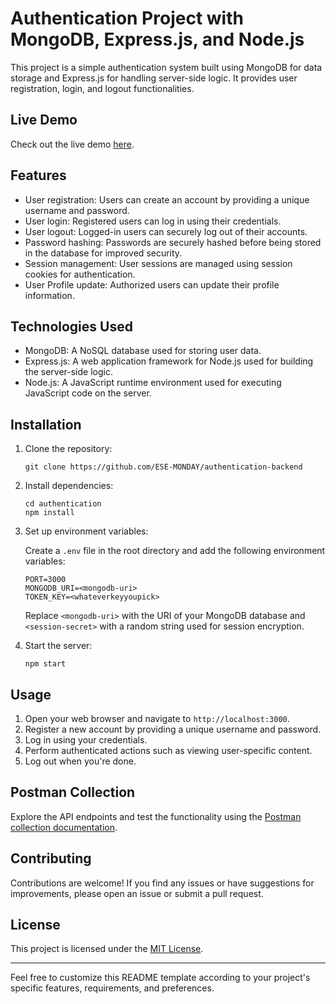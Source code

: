 

# Authentication Project with MongoDB, Express.js, and Node.js

This project is a simple authentication system built using MongoDB for data storage and Express.js for handling server-side logic. It provides user registration, login, and logout functionalities.

## Live Demo

Check out the live demo [here](https://authentication-backend-lc49.onrender.com).

## Features

- User registration: Users can create an account by providing a unique username and password.
- User login: Registered users can log in using their credentials.
- User logout: Logged-in users can securely log out of their accounts.
- Password hashing: Passwords are securely hashed before being stored in the database for improved security.
- Session management: User sessions are managed using session cookies for authentication.
- User Profile update: Authorized users can update their profile information.


## Technologies Used

- MongoDB: A NoSQL database used for storing user data.
- Express.js: A web application framework for Node.js used for building the server-side logic.
- Node.js: A JavaScript runtime environment used for executing JavaScript code on the server.

## Installation

1. Clone the repository:

    ```
    git clone https://github.com/ESE-MONDAY/authentication-backend
    ```

2. Install dependencies:

    ```
    cd authentication
    npm install
    ```

3. Set up environment variables:

    Create a `.env` file in the root directory and add the following environment variables:

    ```
    PORT=3000
    MONGODB_URI=<mongodb-uri>
    TOKEN_KEY=<whateverkeyyoupick>
    ```

    Replace `<mongodb-uri>` with the URI of your MongoDB database and `<session-secret>` with a random string used for session encryption.

4. Start the server:

    ```
    npm start
    ```

## Usage

1. Open your web browser and navigate to `http://localhost:3000`.
2. Register a new account by providing a unique username and password.
3. Log in using your credentials.
4. Perform authenticated actions such as viewing user-specific content.
5. Log out when you're done.

## Postman Collection

Explore the API endpoints and test the functionality using the [Postman collection documentation](https://documenter.getpostman.com/view/10964379/2sA2xpS9U2).


## Contributing

Contributions are welcome! If you find any issues or have suggestions for improvements, please open an issue or submit a pull request.

## License

This project is licensed under the [MIT License](LICENSE).

---

Feel free to customize this README template according to your project's specific features, requirements, and preferences.
